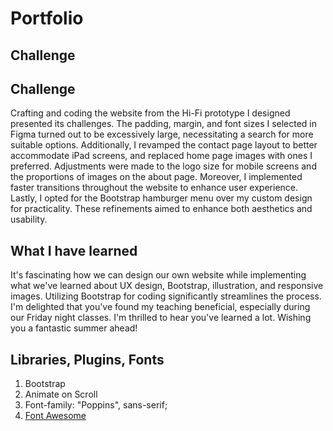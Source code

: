 # Portfolio

## Challenge
## Challenge
Crafting and coding the website from the Hi-Fi prototype I designed presented its challenges. The padding, margin, and font sizes I selected in Figma turned out to be excessively large, necessitating a search for more suitable options. Additionally, I revamped the contact page layout to better accommodate iPad screens, and replaced home page images with ones I preferred. Adjustments were made to the logo size for mobile screens and the proportions of images on the about page. Moreover, I implemented faster transitions throughout the website to enhance user experience. Lastly, I opted for the Bootstrap hamburger menu over my custom design for practicality. These refinements aimed to enhance both aesthetics and usability.


## What I have learned
It's fascinating how we can design our own website while implementing what we've learned about UX design, Bootstrap, illustration, and responsive images. Utilizing Bootstrap for coding significantly streamlines the process. I'm delighted that you've found my teaching beneficial, especially during our Friday night classes. I'm thrilled to hear you've learned a lot. Wishing you a fantastic summer ahead!

## Libraries, Plugins, Fonts
1. Bootstrap
2. Animate on Scroll
3. Font-family: "Poppins", sans-serif;
4. [Font Awesome](https://cdnjs.cloudflare.com/ajax/libs/font-awesome/6.5.0/css/all.min.css)
